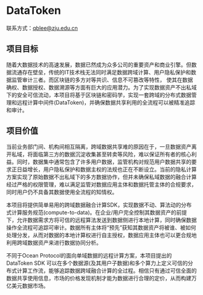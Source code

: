 # DataToken

联系方式：qblee@zju.edu.cn

## 项目目标

随着大数据技术的高速发展，数据已然成为众多公司的重要资产和商业引擎。但数据流通存在壁垒，传统的IT技术栈无法同时满足数据跨域计算、用户隐私保护和数据监管审计三者。而区块链的多方对等共识、信息不可篡改等特性， 使其在数据确权、数据授权、数据溯源等方面有巨大的应用潜力。为了实现数据资产不出私域下的安全可信流动，本项目将基于区块链和密码学，实现一套跨域的分布式数据管理和远程计算中间件(DataToken)，并确保数据共享利用的全流程可以被精准追踪和审计。

## 项目价值

当前业务部门间、机构间相互隔离，跨域数据共享难的原因在于，一旦数据资产离开私域，将面临第三方的数据沉淀收集甚至转卖等风险，难以保证所有者的核心利益。同时，数据集中通常包含了许多用户数据，监管机构对规范用户数据共享的要求正日益增长，用户隐私保护和数据主权的法规也正在不断设立。当前的隐私计算方案实现了原始数据不出私域下的多方数据协作，但并未确保私域数据的融合计算经过严格的权限管理，难以满足监管对数据应用主体和数据托管主体的合规要求，同时用户仍不具备其数据使用全流程的知情权。

本项目将提供简单易用的跨域数据融合计算SDK，实现数据不动、算法动的分布式计算服务规范(compute-to-data)。在企业/用户完全控制其数据资产的前提下，允许数据需求方将可信的远程算法发送到数据侧进行本地计算，同时确保数据操作全流程可追踪可审计。数据所有主体将“预先”获知其数据资产将被谁、被如何处理分发，从而对数据的本地计算权进行自主授权，数据应用主体也可以更合规地利用跨域数据资产来进行数据协同分析。

不同于Ocean Protocol的面向单域数据的远程计算方案，本项目提出的DataToken SDK 可以在多个数据源(及其用户子数据)和多个算力上定义可信的分布式计算工作流，能够追踪数据跨域融合计算的全过程。相信只有通过可信全面的数据共享使用信息，市场的价格发现机制才能为数据进行合理的定价，从而构建万亿美元数据市场。
